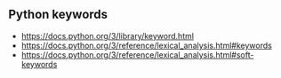 ## Python keywords

- https://docs.python.org/3/library/keyword.html
- https://docs.python.org/3/reference/lexical_analysis.html#keywords
- https://docs.python.org/3/reference/lexical_analysis.html#soft-keywords
